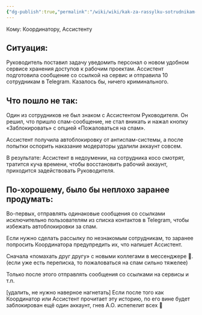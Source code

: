 ```yaml
---
{"dg-publish":true,"permalink":"/wiki/wiki/kak-za-rassylku-sotrudnikam-v-tg-lichnyj-akkaunt-zablokirovali/"}
---
```


 Кому: Координатору, Ассистенту
## **Ситуация:**
Руководитель поставил задачу уведомить персонал о новом удобном сервисе хранения доступов к рабочим проектам. Ассистент подготовила сообщение со ссылкой на сервис и отправила 10 сотрудникам в Telegram. Казалось бы, ничего криминального.

## **Что пошло не так:**
Один из сотрудников не был знаком с Ассистентом Руководителя. Он решил, что пришло спам-сообщение, не стал вникать и нажал кнопку «Заблокировать»‎ с опцией «Пожаловаться на спам»‎.

Ассистент получила автоблокировку от антиспам-системы, а после попытки оспорить наказание модераторы удалили аккаунт совсем.

В результате: Ассистент в недоумении, на сотрудника косо смотрят, тратится куча времени, чтобы восстановить рабочий аккаунт, приходится задействовать Руководителя.

## По-хорошему, было бы неплохо заранее продумать:

Во-первых, отправлять одинаковые сообщения со ссылками исключительно пользователям из списка контактов в Telegram, чтобы избежать автоблокировки за спам.

Если нужно сделать рассылку по незнакомым сотрудникам, то заранее попросить Координатора предупредить их, что напишет Ассистент.

Сначала «помахать друг другу» с новыми коллегами в мессенджере 👋. (если уже есть переписка, то пожаловаться на спам сильно тяжелее)

Только после этого отправлять сообщения со ссылками на сервисы и т.п.

[удалить, не нужно наверное нагнетать] Если после того как Координатор или Ассистент прочитает эту историю, по его вине будет заблокирован ещё один аккаунт, гнев А.О. испепелит всех 👿
